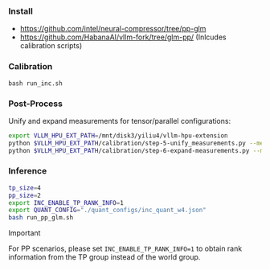### Install

- https://github.com/intel/neural-compressor/tree/pp-glm
- https://github.com/HabanaAI/vllm-fork/tree/glm-pp/ (Inlcudes calibration scripts)

### Calibration

```
bash run_inc.sh 
```

### Post-Process
Unify and expand measurements for tensor/parallel configurations:

```bash
export VLLM_HPU_EXT_PATH=/mnt/disk3/yiliu4/vllm-hpu-extension
python $VLLM_HPU_EXT_PATH/calibration/step-5-unify_measurements.py --measurements ./air-calibs/w8-tp8  --rank 1 --out ./air-calibs/w1-tp1 --use_expert_paral --skip_unify_scales
python $VLLM_HPU_EXT_PATH/calibration/step-6-expand-measurements.py --measurements ./air-calibs/w1-tp1 --out  ./air-calibs/w1-tp1-expand-w4-tp4 --target_world_size 4
```

### Inference

```bash
tp_size=4
pp_size=2
export INC_ENABLE_TP_RANK_INFO=1
export QUANT_CONFIG="./quant_configs/inc_quant_w4.json"
bash run_pp_glm.sh
```

> [!IMPORTANT]
> For PP scenarios, please set `INC_ENABLE_TP_RANK_INFO=1` to obtain rank information from the TP group instead of the world group.
